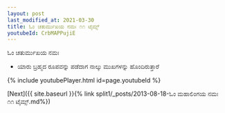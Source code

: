 ```yaml
---
layout: post
last_modified_at: 2021-03-30
title: ಓಂ ಚತುರ್ಮುಖಯ ನಮಃ ೧೧ ಟೈಮ್ಸ್
youtubeId: CrbMAPPujiE
---
```

 
 
 ಓಂ ಚತುರ್ಮುಖಯ ನಮಃ  
 
 -  ಯಾರು ಬ್ರಹ್ಮದ ರೂಪವನ್ನು ಪಡೆದಾಗ ನಾಲ್ಕು ಮುಖಗಳನ್ನು ಹೊಂದಿರುತ್ತಾರೆ 
 
  
 
  
 
 
 
 
 
 


{% include youtubePlayer.html id=page.youtubeId %}
 
[Next]({{ site.baseurl }}{% link  split1/_posts/2013-08-18-ಓಂ ಮಹಾಲಿಂಗಯ ನಮಃ ೧೧ ಟೈಮ್ಸ್.md%})
 
